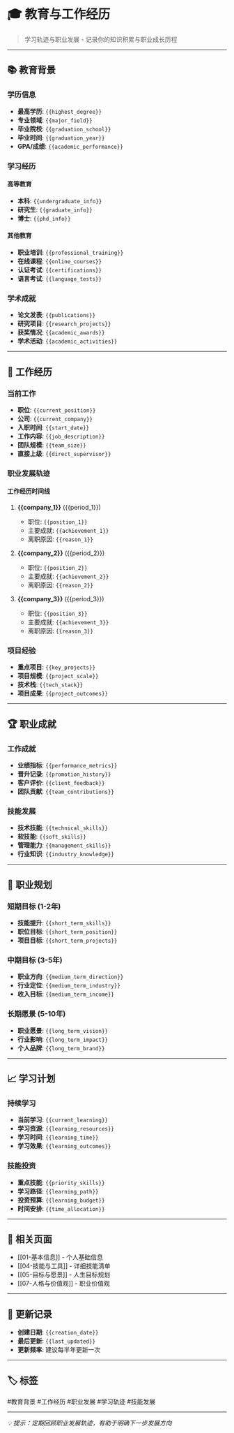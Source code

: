 # 🎓 教育与工作经历

> 学习轨迹与职业发展 - 记录你的知识积累与职业成长历程

---

## 📚 教育背景

### 学历信息
- **最高学历**: `{{highest_degree}}`
- **专业领域**: `{{major_field}}`
- **毕业院校**: `{{graduation_school}}`
- **毕业时间**: `{{graduation_year}}`
- **GPA/成绩**: `{{academic_performance}}`

### 学习经历
#### 高等教育
- **本科**: `{{undergraduate_info}}`
- **研究生**: `{{graduate_info}}`
- **博士**: `{{phd_info}}`

#### 其他教育
- **职业培训**: `{{professional_training}}`
- **在线课程**: `{{online_courses}}`
- **认证考试**: `{{certifications}}`
- **语言考试**: `{{language_tests}}`

### 学术成就
- **论文发表**: `{{publications}}`
- **研究项目**: `{{research_projects}}`
- **获奖情况**: `{{academic_awards}}`
- **学术活动**: `{{academic_activities}}`

---

## 💼 工作经历

### 当前工作
- **职位**: `{{current_position}}`
- **公司**: `{{current_company}}`
- **入职时间**: `{{start_date}}`
- **工作内容**: `{{job_description}}`
- **团队规模**: `{{team_size}}`
- **直接上级**: `{{direct_supervisor}}`

### 职业发展轨迹

#### 工作经历时间线
1. **{{company_1}}** ({{period_1}})
   - 职位: `{{position_1}}`
   - 主要成就: `{{achievement_1}}`
   - 离职原因: `{{reason_1}}`

2. **{{company_2}}** ({{period_2}})
   - 职位: `{{position_2}}`
   - 主要成就: `{{achievement_2}}`
   - 离职原因: `{{reason_2}}`

3. **{{company_3}}** ({{period_3}})
   - 职位: `{{position_3}}`
   - 主要成就: `{{achievement_3}}`
   - 离职原因: `{{reason_3}}`

### 项目经验
- **重点项目**: `{{key_projects}}`
- **项目规模**: `{{project_scale}}`
- **技术栈**: `{{tech_stack}}`
- **项目成果**: `{{project_outcomes}}`

---

## 🏆 职业成就

### 工作成就
- **业绩指标**: `{{performance_metrics}}`
- **晋升记录**: `{{promotion_history}}`
- **客户评价**: `{{client_feedback}}`
- **团队贡献**: `{{team_contributions}}`

### 技能发展
- **技术技能**: `{{technical_skills}}`
- **软技能**: `{{soft_skills}}`
- **管理能力**: `{{management_skills}}`
- **行业知识**: `{{industry_knowledge}}`

---

## 🎯 职业规划

### 短期目标 (1-2年)
- **技能提升**: `{{short_term_skills}}`
- **职位目标**: `{{short_term_position}}`
- **项目目标**: `{{short_term_projects}}`

### 中期目标 (3-5年)
- **职业方向**: `{{medium_term_direction}}`
- **行业定位**: `{{medium_term_industry}}`
- **收入目标**: `{{medium_term_income}}`

### 长期愿景 (5-10年)
- **职业愿景**: `{{long_term_vision}}`
- **行业影响**: `{{long_term_impact}}`
- **个人品牌**: `{{long_term_brand}}`

---

## 📈 学习计划

### 持续学习
- **当前学习**: `{{current_learning}}`
- **学习资源**: `{{learning_resources}}`
- **学习时间**: `{{learning_time}}`
- **学习效果**: `{{learning_outcomes}}`

### 技能投资
- **重点技能**: `{{priority_skills}}`
- **学习路径**: `{{learning_path}}`
- **投资预算**: `{{learning_budget}}`
- **时间安排**: `{{time_allocation}}`

---

## 🔗 相关页面

- [[01-基本信息]] - 个人基础信息
- [[04-技能与工具]] - 详细技能清单
- [[05-目标与愿景]] - 人生目标规划
- [[07-人格与价值观]] - 职业价值观

---

## 📝 更新记录

- **创建日期**: `{{creation_date}}`
- **最后更新**: `{{last_updated}}`
- **更新频率**: 建议每半年更新一次

---

## 🏷️ 标签

#教育背景 #工作经历 #职业发展 #学习轨迹 #技能发展

---

*💡 提示：定期回顾职业发展轨迹，有助于明确下一步发展方向* 